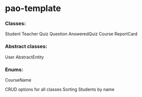 # pao-template


### Classes:
Student
Teacher
Quiz
Question
AnsweredQuiz
Course
ReportCard


### Abstract classes:
User
AbstractEntity

### Enums:
CourseName


CRUD options for all classes
Sorting Students by name
